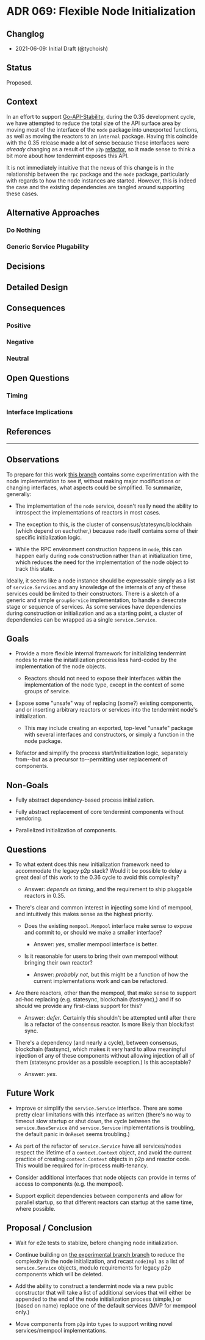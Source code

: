 # ADR 069: Flexible Node Initialization

## Changlog

- 2021-06-09: Initial Draft (@tychoish)

## Status 

Proposed. 

## Context

In an effort to support [Go-API-Stability](./adr-060-go-api-stability.Md),
during the 0.35 development cycle, we have attempted to reduce the total size
of the API surface area by moving most of the interface of the `node` package
into unexported functions, as well as moving the reactors to an `internal`
package. Having this coincide with the 0.35 release made a lot of sense
because these interfaces were _already_ changing as a result of the `p2p`
[refactor](./adr-061-p2p-refactor-scope.md), so it made sense to think a bit
more about how tendermint exposes this API.

It is not immediately intuitive that the nexus of this change is in the
relationship between the `rpc` package and the `node` package, particularly
with regards to how the node instances are started. However, this is indeed
the case and the existing dependencies are tangled around supporting these
cases.

## Alternative Approaches

### Do Nothing

### Generic Service Plugability

## Decisions

## Detailed Design

## Consequences 

### Positive

### Negative 

### Neutral 

## Open Questions

### Timing

### Interface Implications

## References 

------------------------------------------------------------------------

## Observations

To prepare for this work [this
branch](https://github.com/tendermint/tendermint/tree/tychoish/scratch-node-minimize)
contains some experimentation with the node implementation to see if,
without making major modifications or changing interfaces, what
aspects could be simplified. To summarize, generally:

- The implementation of the `node` service, doesn't really need the
  ability to introspect the implementations of reactors in most
  cases.

- The exception to this, is the cluster of
  consensus/statesync/blockhain (which depend on eachother,) because
  `node` itself contains some of their specific initialization logic.

- While the RPC environment construction happens in `node`, this can
  happen early during `node` construction rather than at
  initialization time, which reduces the need for the implementation
  of the node object to track this state.

Ideally, it seems like a node instance should be expressable simply as
a list of `service.Services` and any knowledge of the internals of any
of these services could be limited to their constructors. There is a
sketch of a generic and simple `groupService` implementation, to handle a
desecrate stage or sequence of services.  As some services have
dependencies during construction or initialization and as a starting
point, a cluster of dependencies can be wrapped as a single
`service.Service`.

## Goals

- Provide a more flexible internal framework for initializing tendermint
  nodes to make the initatilization process less hard-coded by the
  implementation of the node objects. 
  
  - Reactors should not need to expose their interfaces *within* the
    implementation of the node type, except in the context of some groups of
    service. 

- Expose some "unsafe"  way of replacing (some?) existing components, and or
  inserting arbitrary reactors or services into the tendermint node's
  initialization.
  
  - This may include creating an exported, top-level "unsafe" package with
    several interfaces and constructors, or simply a function in the
    node package. 

- Refactor and simplify the process start/initialization logic,
  separately from--but as a precursor to--permitting user replacement
  of components.

## Non-Goals

- Fully abstract dependency-based process initialization. 

- Fully abstract replacement of core tendermint components without vendoring.

- Parallelized initialization of components.

## Questions

- To what extent does this new initialization framework need to accommodate
  the legacy p2p stack? Would it be possible to delay a great deal of this
  work to the 0.36 cycle to avoid this complexity? 
  
  - Answer: _depends on timing_, and the requirement to ship pluggable
    reactors in 0.35. 
  
- There's clear and common interest in injecting some kind of mempool, and
  intuitively this makes sense as the highest priority.
  
  - Does the existing `mempool.Mempool` interface make sense to expose and
    commit to, or should we make a smaller interface? 
    
	- Answer: _yes_, smaller mempool interface is better. 

  - Is it reasonable for users to bring their own mempool without bringing
    their own reactor?
	
	- Answer: _probably not_, but this might be a function of how the
      current implementations work and can be refactored. 

- Are there reactors, other than the mempool, that make sense to support
  ad-hoc replacing (e.g. statesync, blockchain (fastsync),) and if so should
  we provide any first-class support for this?

  - Answer: _defer_. Certainly this shouldn't be attempted until after
    there is a refactor of the consensus reactor. Is more likely than
    block/fast sync. 

- There's a dependency (and nearly a cycle), between consensus,
  blockchain (fastsync), which makes it very hard to allow meaningful
  injection of any of these components without allowing injection of
  all of them (statesync provider as a possible exception.) Is this
  acceptable?
  
  - Answer: _yes_. 

## Future Work

- Improve or simplify the `service.Service` interface. There are some
  pretty clear limitations with this interface as written (there's no
  way to timeout slow startup or shut down, the cycle between the
  `service.BaseService` and `service.Service` implementations is
  troubling, the default panic in `OnReset` seems troubling.)

- As part of the refactor of `service.Service` have all services/nodes
  respect the lifetime of a `context.Context` object, and avoid the
  current practice of creating `context.Context` objects in p2p and
  reactor code. This would be required for in-process multi-tenancy.
  
- Consider additional interfaces that node objects can provide in
  terms of access to components (e.g. the mempool).

- Support explicit dependencies between components and allow for
  parallel startup, so that different reactors can startup at the same
  time, where possible.

## Proposal / Conclusion 

- Wait for e2e tests to stablize, before changing node initialization.

- Continue building on [the experimental branch
  branch](https://github.com/tendermint/tendermint/tree/tychoish/scratch-node-minimize)
  to reduce the complexity in the node initialization, and recast
  `nodeImpl` as a list of `service.Service` objects, modulo
  requirements for legacy p2p components which will be deleted.

- Add the ability to construct a tendermint node via a new public
  constructor that will take a list of additional services that will
  either be appended to the end of the node initialization process
  (simple,) or (based on name) replace one of the default services
  (MVP for mempool only.)

- Move components from `p2p` into `types` to support writing
  novel services/mempool implementations.
